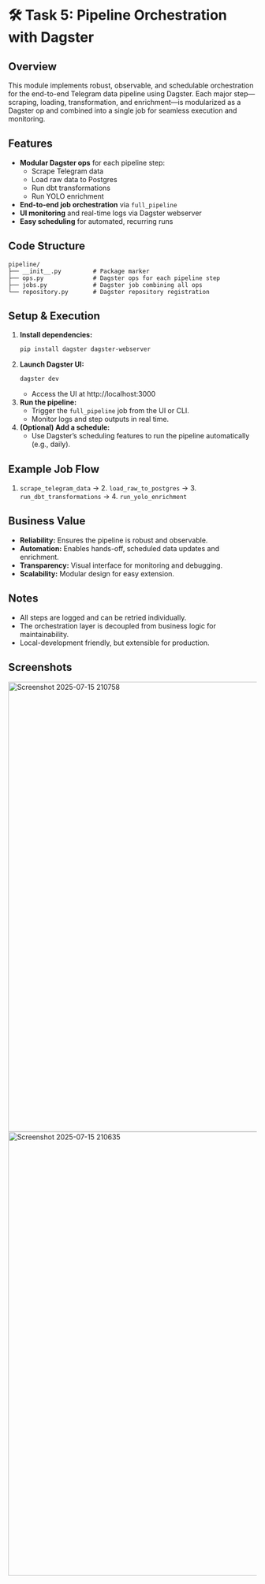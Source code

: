 # 🛠️ Task 5: Pipeline Orchestration with Dagster

## Overview
This module implements robust, observable, and schedulable orchestration for the end-to-end Telegram data pipeline using Dagster. Each major step—scraping, loading, transformation, and enrichment—is modularized as a Dagster op and combined into a single job for seamless execution and monitoring.

## Features
- **Modular Dagster ops** for each pipeline step:
  - Scrape Telegram data
  - Load raw data to Postgres
  - Run dbt transformations
  - Run YOLO enrichment
- **End-to-end job orchestration** via `full_pipeline`
- **UI monitoring** and real-time logs via Dagster webserver
- **Easy scheduling** for automated, recurring runs

## Code Structure
```
pipeline/
├── __init__.py         # Package marker
├── ops.py              # Dagster ops for each pipeline step
├── jobs.py             # Dagster job combining all ops
└── repository.py       # Dagster repository registration
```

## Setup & Execution
1. **Install dependencies:**
   ```bash
   pip install dagster dagster-webserver
   ```
2. **Launch Dagster UI:**
   ```bash
   dagster dev
   ```
   - Access the UI at http://localhost:3000
3. **Run the pipeline:**
   - Trigger the `full_pipeline` job from the UI or CLI.
   - Monitor logs and step outputs in real time.
4. **(Optional) Add a schedule:**
   - Use Dagster’s scheduling features to run the pipeline automatically (e.g., daily).

## Example Job Flow
1. `scrape_telegram_data` → 2. `load_raw_to_postgres` → 3. `run_dbt_transformations` → 4. `run_yolo_enrichment`

## Business Value
- **Reliability:** Ensures the pipeline is robust and observable.
- **Automation:** Enables hands-off, scheduled data updates and enrichment.
- **Transparency:** Visual interface for monitoring and debugging.
- **Scalability:** Modular design for easy extension.

## Notes
- All steps are logged and can be retried individually.
- The orchestration layer is decoupled from business logic for maintainability.
- Local-development friendly, but extensible for production. 

## Screenshots


<img width="1911" height="913" alt="Screenshot 2025-07-15 210758" src="https://github.com/user-attachments/assets/6ab8243e-40b1-46d2-be53-465c56ff4128" />
<img width="1909" height="901" alt="Screenshot 2025-07-15 210635" src="https://github.com/user-attachments/assets/4d92c31e-c962-4463-9c67-1c5921576414" />
